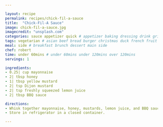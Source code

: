 ```yaml
---

layout: recipe
permalink: recipes/chick-fil-a-sauce 
title:  "Chick-Fil-A Sauce"
image: chick-fil-a-sauce.jpg 
imagecredit: "unsplash.com" 
categories: sauce appetizer quick # appetizer baking dressing drink grill healthyish marinade oven pickling quick raw salad sandwich sauce snack soup
tags: vegetarian # asian beef bread burger christmas duck french fruit indian italian mexican nuts pasta pork poultry rice seafood thanksgiving vegetarian
meal: side # breakfast brunch dessert main side
chef: robert 
time: under 60mins # under 60mins under 120mins over 120mins
servings: 1 

ingredients:
- 0.25| cup mayonnaise
- 2| tbsp honey
- 1| tbsp yellow mustard
- 2| tsp Dijon mustard
- 2| tsp freshly squeezed lemon juice
- 2| tbsp BBQ sauce

directions:
- Whisk together mayonnaise, honey, mustards, lemon juice, and BBQ sauce.
- Store in refrigerator in a closed container.

--- 
```

